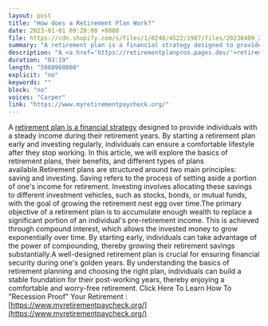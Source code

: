 ```yaml
---
layout: post
title: "How does a Retirement Plan Work?"
date: 2023-01-01 09:20:00 +0800
file: https://cdn.shopify.com/s/files/1/0248/4522/1987/files/20230409_2.mp3?v=1681017117
summary: "A retirement plan is a financial strategy designed to provide individuals with a steady income during their retirement years. By starting a retirement plan early and investing regularly, individuals can ensure a comfortable lifestyle after they stop working. In this article, we will explore the basics of retirement plans, their benefits, and different types of plans available.Retirement plans are structured around two main principles: saving and investing. Saving refers to the process of setting aside a portion of one's income for retirement. Investing involves allocating these savings to different investment vehicles, such as stocks, bonds, or mutual funds, with the goal of growing the retirement nest egg over time.The primary objective of a retirement plan is to accumulate enough wealth to replace a significant portion of an individual's pre-retirement income. This is achieved through compound interest, which allows the invested money to grow exponentially over time. By starting early, individuals can take advantage of the power of compounding, thereby growing their retirement savings substantially.A well-designed retirement plan is crucial for ensuring financial security during one's golden years. By understanding the basics of retirement planning and choosing the right plan, individuals can build a stable foundation for their post-working years, thereby enjoying a comfortable and worry-free retirement."
description: "A <a href='https://retirementplanpros.pages.dev/'>retirement plan is a financial strategy</a> designed to provide individuals with a steady income during their retirement years. By starting a retirement plan early and investing regularly, individuals can ensure a comfortable lifestyle after they stop working. In this article, we will explore the basics of retirement plans, their benefits, and different types of plans available.Retirement plans are structured around two main principles: saving and investing. Saving refers to the process of setting aside a portion of one's income for retirement. Investing involves allocating these savings to different investment vehicles, such as stocks, bonds, or mutual funds, with the goal of growing the retirement nest egg over time.The primary objective of a retirement plan is to accumulate enough wealth to replace a significant portion of an individual's pre-retirement income. This is achieved through compound interest, which allows the invested money to grow exponentially over time. By starting early, individuals can take advantage of the power of compounding, thereby growing their retirement savings substantially.A well-designed retirement plan is crucial for ensuring financial security during one's golden years. By understanding the basics of retirement planning and choosing the right plan, individuals can build a stable foundation for their post-working years, thereby enjoying a comfortable and worry-free retirement.Click Here To Learn How To Recession Proof Your Retirement:<a href='https://www.myretirementpaycheck.org/'>https://www.myretirementpaycheck.org/</a> "
duration: "03:19"
length: "5988960000"
explicit: "no"
keywords: ""
block: "no"
voices: "Carper"
link: "https://www.myretirementpaycheck.org/"
---
```


A [retirement plan is a financial strategy](https://retirementplanpros.pages.dev/) designed to provide individuals with a steady income during their retirement years. By starting a retirement plan early and investing regularly, individuals can ensure a comfortable lifestyle after they stop working. In this article, we will explore the basics of retirement plans, their benefits, and different types of plans available.Retirement plans are structured around two main principles: saving and investing. Saving refers to the process of setting aside a portion of one's income for retirement. Investing involves allocating these savings to different investment vehicles, such as stocks, bonds, or mutual funds, with the goal of growing the retirement nest egg over time.The primary objective of a retirement plan is to accumulate enough wealth to replace a significant portion of an individual's pre-retirement income. This is achieved through compound interest, which allows the invested money to grow exponentially over time. By starting early, individuals can take advantage of the power of compounding, thereby growing their retirement savings substantially.A well-designed retirement plan is crucial for ensuring financial security during one's golden years. By understanding the basics of retirement planning and choosing the right plan, individuals can build a stable foundation for their post-working years, thereby enjoying a comfortable and worry-free retirement. Click Here To Learn How To "Recession Proof" Your Retirement
:[https://www.myretirementpaycheck.org/](https://www.myretirementpaycheck.org/)
